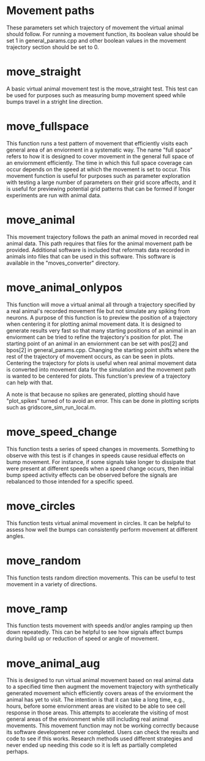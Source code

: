 Movement paths
==============

These parameters set which trajectory of movement the virtual animal should follow. For running a movement function, its boolean value should be set 1 in general_params.cpp and other boolean values in the movement trajectory section should be set to 0.

move_straight
=============

A basic virtual animal movement test is the move_straight test. This test can be used for purposes such as measuring bump movement speed while bumps travel in a stright line direction. 

move_fullspace
==============

This function runs a test pattern of movement that efficiently visits each general area of an enviorment in a systematic way. The name "full space" refers to how it is designed to cover movement in the general full space of an enviornment efficiently. The time in which this full space coverage can occur depends on the speed at which the movement is set to occur. This movement function is useful for purposes such as parameter exploration with testing a large number of parameters on their grid score affects, and it is useful for previewing potential grid patterns that can be formed if longer experiments are run with animal data.

move_animal
===========

This movement trajectory follows the path an animal moved in recorded real animal data. This path requires that files for the animal movement path be provided. Additional software is included that reformats data recorded in animals into files that can be used in this software. This software is available in the "moves_converter" directory.

move_animal_onlypos
===================

This function will move a virtual animal all through a trajectory specified by a real animal's recorded movement file but not simulate any spiking from neurons. A purpose of this function is to preview the position of a trajectory when centering it for plotting animal movement data. It is designed to generate results very fast so that many starting positions of an animal in an enviorment can be tried to refine the trajectory's position for plot. The starting point of an animal in an enviornment can be set with pos\[2\] and bpos\[2\] in general_params.cpp. Changing the starting point shifts where the rest of the trajectory of movement occurs, as can be seen in plots. Centering the trajectory for plots is useful when real animal movement data is converted into movement data for the simulation and the movement path is wanted to be centered for plots. This function's preview of a trajectory can help with that.

A note is that because no spikes are generated, plotting should have "plot_spikes" turned of to avoid an error. This can be done in plotting scripts such as gridscore_sim_run_local.m. 

move_speed_change
=================

This function tests a series of speed changes in movements. Something to observe with this test is if changes in speeds cause residual effects on bump movement. For instance, if some signals take longer to dissipate that were present at different speeds when a speed change occurs, then initial bump speed activity effects can be observed before the signals are rebalanced to those intended for a specific speed.

move_circles
============

This function tests virtual animal movement in circles. It can be helpful to assess how well the bumps can consistently perform movement at different angles.

move_random
===========

This function tests random direction movements. This can be useful to test movement in a variety of directions.

move_ramp
===========

This function tests movement with speeds and/or angles ramping up then down repeatedly. This can be helpful to see how signals affect bumps during build up or reduction of speed or angle of movement.

move_animal_aug
===============

This is designed to run virtual animal movement based on real animal data to a specified time then augment the movement trajectory with synthetically generated movement which efficiently covers areas of the enviorment the animal has yet to visit. The intention is that it can take a long time, e.g., hours, before some enviornment areas are visited to be able to see cell response in those areas. This attempts to accelerate the visiting of most general areas of the environment while still including real animal movements. This movement function may not be working correctly because its software development never completed. Users can check the results and code to see if this works. Research methods used different strategies and never ended up needing this code so it is left as partially completed perhaps.